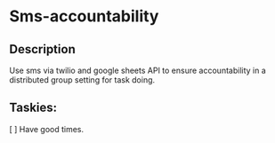Sms-accountability
======

Description
---
Use sms via twilio and google sheets API to ensure accountability in a distributed group setting for task doing.

Taskies:
---
 [ ] Have good times.
